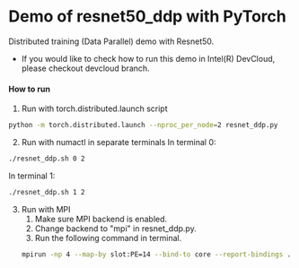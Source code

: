 # Demo of resnet50_ddp with PyTorch

Distributed training (Data Parallel) demo with Resnet50.

* If you would like to check how to run this demo in Intel(R) DevCloud, please checkout devcloud branch.

#### How to run
1. Run with torch.distributed.launch script
```bash
python -m torch.distributed.launch --nproc_per_node=2 resnet_ddp.py
```

2. Run with numactl in separate terminals
In terminal 0:
```bash
./resnet_ddp.sh 0 2
```
In terminal 1:
```bash
./resnet_ddp.sh 1 2
```

3. Run with MPI
    1. Make sure MPI backend is enabled.
	2. Change backend to "mpi" in resnet_ddp.py.
	3. Run the following command in terminal.
	```bash
	mpirun -np 4 --map-by slot:PE=14 --bind-to core --report-bindings ./resnet_ddp.sh
	```
